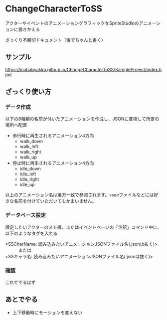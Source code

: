 # ChangeCharacterToSS

アクターやイベントのアニメーショングラフィックをSpriteStudioのアニメーションに置きかえる  

ざっくり不親切ドキュメント（後でちゃんと書く）

## サンプル

https://inababyakko.github.io/ChangeCharacterToSS/SampleProject/index.html

## ざっくり使い方

### データ作成

以下の8種類の名前が付いたアニメーションを作成し、JSONに変換して所定の場所へ配置

- 歩行時に再生されるアニメーション4方向
  - walk_down
  - walk_left
  - walk_right
  - walk_up
- 停止時に再生されるアニメーション4方向
  - idle_down
  - idle_left
  - idle_right
  - idle_up

以上のアニメーション名は後方一致で参照されます。ssaeファイルなどには好きな名前を付けていただいてもかまいません。

### データベース設定

設定したいアクターのメモ欄、またはイベントページの「注釈」コマンド中に、以下のようなタグを入れる

<SSCharName: 読み込みたいアニメーションJSONファイル名(.jsonは抜く)>  
　　　または  
<SSキャラ名: 読み込みたいアニメーションJSONファイル名(.jsonは抜く)>

### 確認

これででるはず

## あとでやる

- 上下移動時にモーションを変えない
